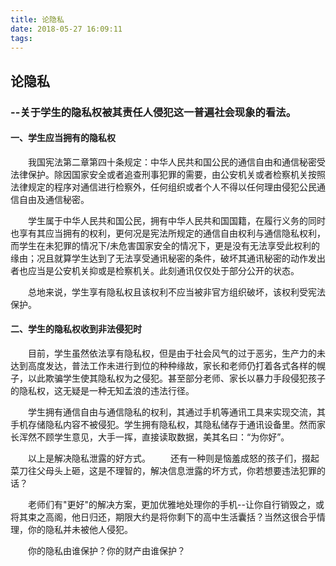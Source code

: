 ```yaml
---
title: 论隐私
date: 2018-05-27 16:09:11
tags:
---
```


## 论隐私
### --关于学生的隐私权被其责任人侵犯这一普遍社会现象的看法。

#### 一、学生应当拥有的隐私权

　　我国宪法第二章第四十条规定：中华人民共和国公民的通信自由和通信秘密受法律保护。除因国家安全或者追查刑事犯罪的需要，由公安机关或者检察机关按照法律规定的程序对通信进行检察外，任何组织或者个人不得以任何理由侵犯公民通信自由及通信秘密。

　　学生属于中华人民共和国公民，拥有中华人民共和国国籍，在履行义务的同时也享有其应当拥有的权利，更何况是宪法所规定的通信自由权利与通信隐私权利，而学生在未犯罪的情况下/未危害国家安全的情况下，更是没有无法享受此权利的缘由；况且就算学生达到了无法享受通讯秘密的条件，破坏其通讯秘密的动作发出者也应当是公安机关抑或是检察机关。此刻通讯仅仅处于部分公开的状态。
    
　　总地来说，学生享有隐私权且该权利不应当被非官方组织破坏，该权利受宪法保护。

#### 二、学生的隐私权收到非法侵犯时
　　目前，学生虽然依法享有隐私权，但是由于社会风气的过于恶劣，生产力的未达到高度发达，普法工作未进行到位的种种缘故，家长和老师仍打着各式各样的幌子，以此欺骗学生使其隐私权为之侵犯。甚至部分老师、家长以暴力手段侵犯孩子的隐私权，这无疑是一种无知孟浪的违法行径。

　　学生拥有通信自由与通信隐私的权利，其通过手机等通讯工具来实现交流，其手机存储隐私内容不被侵犯。学生拥有隐私权，其隐私储存于通讯设备里。然而家长浑然不顾学生意见，大手一挥，直接读取数据，美其名曰：“为你好”。

　　以上是解决隐私泄露的好方式。
　　还有一种则是恼羞成怒的孩子们，掇起菜刀往父母头上砸，这是不理智的，解决信息泄露的坏方式，你若想要违法犯罪的话？

　　老师们有"更好"的解决方案，更加优雅地处理你的手机--让你自行销毁之，或将其束之高阁，他日归还，期限大约是将你剩下的高中生活囊括？当然这很合乎情理，你的隐私并未被他人侵犯。

　　你的隐私由谁保护？你的财产由谁保护？